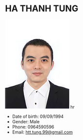 # HA THANH TUNG
![alt text](https://github.com/gunht/SpringBoot-Bug_report/blob/main/card.jpg?raw=true)
hr
- Date of birth: 09/09/1994
- Gender: Male
- Phone: 0964590596
- Email: htt.tung.99@gmail.com
#
